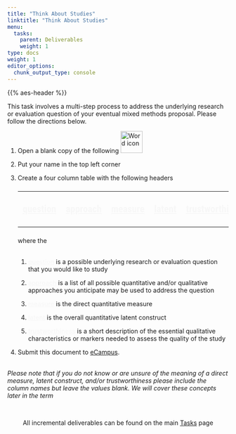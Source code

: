 ```yaml
---
title: "Think About Studies"
linktitle: "Think About Studies"
menu:
  tasks:
    parent: Deliverables
    weight: 1
type: docs
weight: 1
editor_options: 
  chunk_output_type: console
---
```


<script src="/rmarkdown-libs/kePrint/kePrint.js"></script>

<link href="/rmarkdown-libs/lightable/lightable.css" rel="stylesheet" />

{{% aes-header %}}

<style>
ul {
    margin-left: 1.5em
}

.dark h1 {
color:#6acda5
}

docs-sidebar .docs-toc-item.active a, 
.docs-sidebar .nav > .active:hover > a, 
.docs-sidebar .nav > .active > a {
  font-weight: bold;
  color: #6acda5;
  background-color: transparent;
}
</style>

This task involves a multi-step process to address the underlying research or evaluation question of your eventual mixed methods proposal. Please follow the directions below.

1.  Open a blank copy of the following <img src="/logos/word-ico.png" alt="Word icon" width="50">

2.  Put your name in the top left corner

3.  Create a four column table with the following headers

    <center>
    <table class="table" style="font-size: 22px; font-family: roboto condensed; width: auto !important; margin-left: auto; margin-right: auto;">
    <thead>
    <tr>
    <th style="text-align:left;color: #f7f7f7 !important;background-color: transparent !important;vertical-align: middle !important;font-weight: 600;text-decoration:underline">

    question

    </th>
    <th style="text-align:left;color: #f7f7f7 !important;background-color: transparent !important;vertical-align: middle !important;font-weight: 600;text-decoration:underline">

    approach

    </th>
    <th style="text-align:left;color: #f7f7f7 !important;background-color: transparent !important;vertical-align: middle !important;font-weight: 600;text-decoration:underline">

    measure

    </th>
    <th style="text-align:left;color: #f7f7f7 !important;background-color: transparent !important;vertical-align: middle !important;font-weight: 600;text-decoration:underline">

    latent

    </th>
    <th style="text-align:left;color: #f7f7f7 !important;background-color: transparent !important;vertical-align: middle !important;font-weight: 600;text-decoration:underline">

    trustworthiness

    </th>
    </tr>
    </thead>
    <tbody>
    <tr>
    </tr>
    </tbody>
    </table>
    </center>

    where the<br><br>

    1.  <span style="font-weight:600; color:#f7f7f7; text-decoration:underline;font_size = 22;">question</span> is a possible underlying research or evaluation question that you would like to study

    2.  <span style="font-weight:600; color:#f7f7f7; text-decoration:underline;font_size = 22;">approach</span> is a list of all possible quantitative and/or qualitative approaches you anticipate may be used to address the question

    3.  <span style="font-weight:600; color:#f7f7f7; text-decoration:underline;font_size = 22;">measure</span> is the direct quantitative measure

    4.  <span style="font-weight:600; color:#f7f7f7; text-decoration:underline;font_size = 22;">latent</span> is the overall quantitative latent construct

    5.  <span style="font-weight:600; color:#f7f7f7; text-decoration:underline;font_size = 22;">trustworthiness</span> is a short description of the essential qualitative characteristics or markers needed to assess the quality of the study

4.  Submit this document to <a target="_blank" href="https://ecampus.wvu.edu/">eCampus</a>.<br><br>

<i>Please note that if you do not know or are unsure of the meaning of a direct measure, latent construct, and/or trustworthiness please include the column names but leave the values blank. We will cover these concepts later in the term</i>

<br />

<center>
<p id="rounded_corners">
All incremental deliverables can be found on the main <a href="/tasks/#deliverables">Tasks</a> page
<p>
</center>
